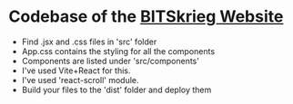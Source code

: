 # Codebase of the [BITSkrieg Website](https://github.com/probablyliquid/BITSkrieg-Website)

- Find .jsx and .css files in 'src' folder
- App.css contains the styling for all the components
- Components are listed under 'src/components'
- I've used Vite+React for this.
- I've used 'react-scroll' module.
- Build your files to the 'dist' folder and deploy them 
